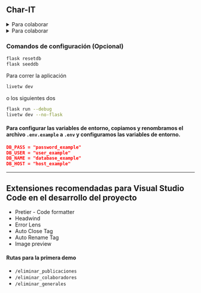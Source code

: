 ## Char-IT

<details><summary>Para colaborar</summary>

- Para asegurarnos de que estamos en la rama main, antes de crear una mara
    ```bash
    git branch
    ```
- Si ya creamos una rama y queremos ir a esa, usamos
    ```bash
    git checkout {nombre-rama}
    ```
- Si no existe la rama, la creamos con un nombre descriptivo
    ```bash
    git branch {nombre-rama} o git checkout -b {nombre-rama}  //Para movernos despues de crearla
    ```
- Una vez que estamos en la rama, hacemos un pull para asegurarnos de que estamos actualizados
    ```bash
    git pull origin main
    ```
- Hacemos la pull request
    ```bash
    git add .
    git commit -m "Mensaje descriptivo"
    git push origin {nombre-rama}
    ```

</details>

<details><summary>Para colaborar</summary>

Descargamos la version de python

- [Python 3.8.10](https://www.python.org/downloads/release/python-3810/)

#### Paso 1 Creamos el entorno Virtual
```bash
python -m venv .venv
```

#### Paso 2 Activamos el entorno
```bash
.venv\Scripts\activate
```

Dependiendo el idioma

```bash
.venv/Scripts/activate
```

En caso de no tener permisos
```bash
Set-ExecutionPolicy -Scope Process -ExecutionPolicy Bypass
```

#### Instalamos las dependencias (Solo hace falta la primera vez)

```bash
pip install -r requirements.txt -r requirements-dev.txt
```

#### No hace falta

```bash
livetw init -d
livetw build
```

</details>

### Comandos de configuración (Opcional)

```bash
flask resetdb
flask seeddb
```

Para correr la aplicación

```bash
livetw dev
```

o los siguientes dos
```bash
flask run --debug
livetw dev --no-flask
```

#### Para configurar las variables de entorno, copiamos y renombramos el archivo `.env.example` a `.env` y configuramos las variables de entorno.

```json
DB_PASS = "password_example"
DB_USER = "user_example"
DB_NAME = "database_example"
DB_HOST = "host_example"
```

---

## Extensiones recomendadas para Visual Studio Code en el desarrollo del proyecto

- Pretier - Code formatter
- Headwind
- Error Lens
- Auto Close Tag
- Auto Rename Tag
- Image preview

#### Rutas para la primera demo

- `/eliminar_publicaciones`
- `/eliminar_colaboradores`
- `/eliminar_generales`